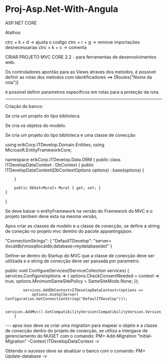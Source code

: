 # Proj-Asp.Net-With-Angula

ASP.NET CORE

Atalhos

ctrc + k + d -> ajusta o codigo
ctrc + r + g -> remove importações desnecessarias
ctrc + k + c -> comenta

 
CRIAR PROJETO MVC CORE 2.2 - para ferramentas de desenvolvimentos web.

Os controladores apontão para as Views atraves dos metodos, é possivel definir as rotas dos metodos com identificadores ==> [Routes("Nome da rota")]

è possivel definir parametros especificos em rotas para a proteção da rota.

_________

Criação do banco: 

Se cria um projeto do tipo biblioteca.

Se cria os objetos do modelo.

Se cria um projeto do tipo biblioteca e uma classe de conecção 

using erikCorp.ITDevelop.Domain.Entities;
using Microsoft.EntityFrameworkCore;

namespace erikCorp.ITDevelop.Data.ORM
{
    public class ITDevelopDataContext : DbContext
    {
        public ITDevelopDataContext(DbContextOptions<ITDevelopDataContext> options) : base(options)
        {
                
        }

        public DbSet<Mural> Mural { get; set; }
    }
}


Se deve baixar o entityFramework na versão do Framework do MVC e o projeto tambem deve esta na mesma versão, 

Apos criar as classes de modelo e a classe de conecção, se define a string de coneção no projeto mvc demtro do pacote appsetingsjson.

  "ConnectionStrings": {
    "DefaulITDevelop": "server=(localdb)\\mssqllocaldb;database=mydatabasedot"
  }

Define-se dentro do Startup do MVC que a classe de conecção deve ser utilizada e a string de conecção deve ser passada por parametro.

 public void ConfigureServices(IServiceCollection services)
        {
            services.Configure<CookiePolicyOptions>(options =>
            {
                options.CheckConsentNeeded = context => true;
                options.MinimumSameSitePolicy = SameSiteMode.None;
            });

            services.AddDbContext<ITDevelopDataContext>(options => 
                options.UseSqlServer( Configuration.GetConnectionString("DefaulITDevelop")));

            services.AddMvc().SetCompatibilityVersion(CompatibilityVersion.Version_2_2);
        }

--- apos isso deve se criar uma migration para mapear o objeto e a classe de conecção dentro do projeto de conecção, se utiliza a intergace de gerenciamento do NUGET com o comando:  PM> Add-Migration "Initial-Migration" -Context ITDevelopDataContext -v

Obtendo o sucesso deve se atualizar o banco com o comando: PM> Update-database -v



